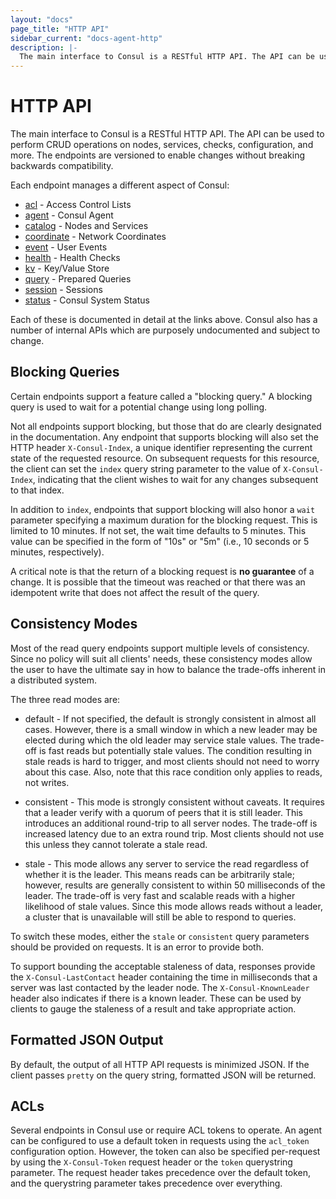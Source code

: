 ```yaml
---
layout: "docs"
page_title: "HTTP API"
sidebar_current: "docs-agent-http"
description: |-
  The main interface to Consul is a RESTful HTTP API. The API can be used to perform CRUD operations on nodes, services, checks, configuration, and more. The endpoints are versioned to enable changes without breaking backwards compatibility.
---
```


# HTTP API

The main interface to Consul is a RESTful HTTP API. The API can be used to perform CRUD
operations on nodes, services, checks, configuration, and more. The endpoints are versioned
to enable changes without breaking backwards compatibility.

Each endpoint manages a different aspect of Consul:

* [acl](http/acl.html) - Access Control Lists
* [agent](http/agent.html) - Consul Agent
* [catalog](http/catalog.html) - Nodes and Services
* [coordinate](http/coordinate.html) - Network Coordinates
* [event](http/event.html) - User Events
* [health](http/health.html) - Health Checks
* [kv](http/kv.html) - Key/Value Store
* [query](http/query.html) - Prepared Queries
* [session](http/session.html) - Sessions
* [status](http/status.html) - Consul System Status

Each of these is documented in detail at the links above. Consul also has a number
of internal APIs which are purposely undocumented and subject to change.

## Blocking Queries

Certain endpoints support a feature called a "blocking query." A blocking query
is used to wait for a potential change using long polling.

Not all endpoints support blocking, but those that do are clearly designated in the
documentation.  Any endpoint that supports blocking will also set the HTTP header
`X-Consul-Index`, a unique identifier representing the current state of the
requested resource.  On subsequent requests for this resource, the client can set the `index`
query string parameter to the value of `X-Consul-Index`, indicating that the client wishes
to wait for any changes subsequent to that index.

In addition to `index`, endpoints that support blocking will also honor a `wait`
parameter specifying a maximum duration for the blocking request. This is limited to
10 minutes. If not set, the wait time defaults to 5 minutes. This value can be specified
in the form of "10s" or "5m" (i.e., 10 seconds or 5 minutes, respectively).

A critical note is that the return of a blocking request is **no guarantee** of a change. It
is possible that the timeout was reached or that there was an idempotent write that does
not affect the result of the query.

## Consistency Modes

Most of the read query endpoints support multiple levels of consistency. Since no policy will
suit all clients' needs, these consistency modes allow the user to have the ultimate say in
how to balance the trade-offs inherent in a distributed system.

The three read modes are:

* default - If not specified, the default is strongly consistent in almost all cases. However,
  there is a small window in which a new leader may be elected during which the old leader may
  service stale values. The trade-off is fast reads but potentially stale values. The condition
  resulting in stale reads is hard to trigger, and most clients should not need to worry about
  this case.  Also, note that this race condition only applies to reads, not writes.

* consistent - This mode is strongly consistent without caveats. It requires
  that a leader verify with a quorum of peers that it is still leader. This
  introduces an additional round-trip to all server nodes. The trade-off is
  increased latency due to an extra round trip. Most clients should not use this
  unless they cannot tolerate a stale read.

* stale - This mode allows any server to service the read regardless of whether
  it is the leader. This means reads can be arbitrarily stale; however, results are generally
  consistent to within 50 milliseconds of the leader. The trade-off is very fast and
  scalable reads with a higher likelihood of stale values. Since this mode allows reads without
  a leader, a cluster that is unavailable will still be able to respond to queries.

To switch these modes, either the `stale` or `consistent` query parameters
should be provided on requests. It is an error to provide both.

To support bounding the acceptable staleness of data, responses provide the `X-Consul-LastContact`
header containing the time in milliseconds that a server was last contacted by the leader node.
The `X-Consul-KnownLeader` header also indicates if there is a known leader. These can be used
by clients to gauge the staleness of a result and take appropriate action.

## Formatted JSON Output

By default, the output of all HTTP API requests is minimized JSON.  If the client passes `pretty`
on the query string, formatted JSON will be returned.

## ACLs

Several endpoints in Consul use or require ACL tokens to operate. An agent
can be configured to use a default token in requests using the `acl_token`
configuration option. However, the token can also be specified per-request
by using the `X-Consul-Token` request header or the `token` querystring
parameter. The request header takes precedence over the default token, and
the querystring parameter takes precedence over everything.
